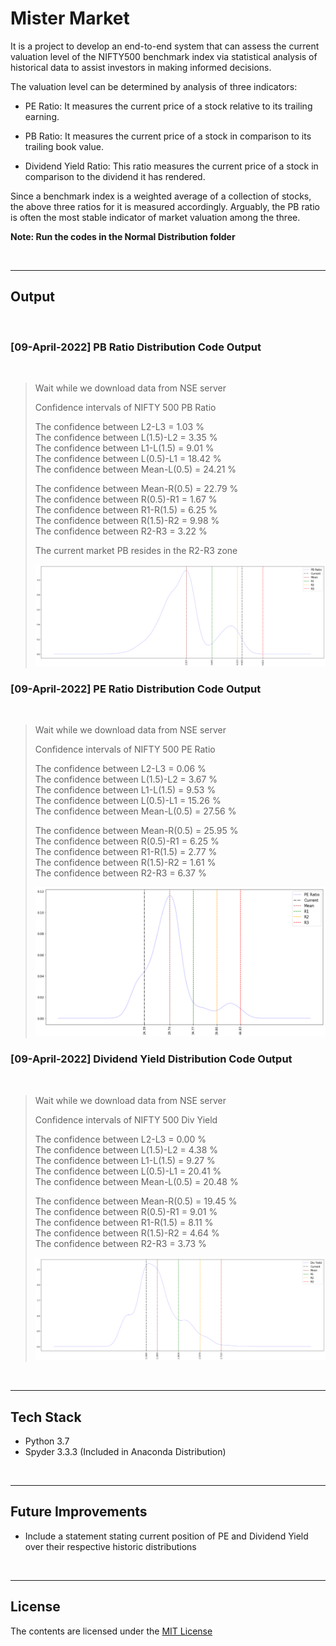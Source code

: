 # Mister Market

It is a project to develop an end-to-end system that can assess the current valuation level of the NIFTY500 benchmark index via statistical analysis of historical data to assist investors in making informed decisions.

The valuation level can be determined by analysis of three indicators:

* PE Ratio: It measures the current price of a stock relative to its trailing earning.

* PB Ratio: It measures the current price of a stock in comparison to its trailing book value.

* Dividend Yield Ratio: This ratio measures the current price of a stock in comparison to the dividend it has rendered.

Since a benchmark index is a weighted average of a collection of stocks, the above three ratios for it is measured accordingly. Arguably, the PB ratio is often the most stable indicator of market valuation among the three.

**Note: Run the codes in the Normal Distribution folder**

<br/>

---

## Output

<br/>

### [09-April-2022] PB Ratio Distribution Code Output

<br/>


> Wait while we download data from NSE server  
>
> Confidence intervals of NIFTY 500 PB Ratio
>
> The confidence between L2-L3 =  1.03 %  
> The confidence between L(1.5)-L2 =  3.35 %  
> The confidence between L1-L(1.5) =  9.01 %  
> The confidence between L(0.5)-L1 =  18.42 %  
> The confidence between Mean-L(0.5) =  24.21 %  
>
> The confidence between Mean-R(0.5) =  22.79 %  
> The confidence between R(0.5)-R1 =  1.67 %  
> The confidence between R1-R(1.5) =  6.25 %  
> The confidence between R(1.5)-R2 =  9.98 %  
> The confidence between R2-R3 =  3.22 %  
>
> The current market PB resides in the R2-R3 zone  
>
> ![plot](./Charts/PB_Ratio_Distribution.png)  
>

### [09-April-2022] PE Ratio Distribution Code Output

<br/>


> Wait while we download data from NSE server  
>
> Confidence intervals of NIFTY 500 PE Ratio
>
> The confidence between L2-L3 =  0.06 %  
> The confidence between L(1.5)-L2 =  3.67 %  
> The confidence between L1-L(1.5) =  9.53 %  
> The confidence between L(0.5)-L1 =  15.26 %  
> The confidence between Mean-L(0.5) =  27.56 %  
>
> The confidence between Mean-R(0.5) =  25.95 %  
> The confidence between R(0.5)-R1 =  6.25 %  
> The confidence between R1-R(1.5) =  2.77 %  
> The confidence between R(1.5)-R2 =  1.61 %  
> The confidence between R2-R3 =  6.37 %  
>
> ![plot](./Charts/PE_Ratio_Distribution.png)  
>


### [09-April-2022] Dividend Yield Distribution Code Output

<br/>


> Wait while we download data from NSE server  
>
> Confidence intervals of NIFTY 500 Div Yield 
>
> The confidence between L2-L3 =  0.00 %  
> The confidence between L(1.5)-L2 =  4.38 %  
> The confidence between L1-L(1.5) =  9.27 %  
> The confidence between L(0.5)-L1 =  20.41 %  
> The confidence between Mean-L(0.5) =  20.48 %  
>
> The confidence between Mean-R(0.5) =  19.45 %  
> The confidence between R(0.5)-R1 =  9.01 %  
> The confidence between R1-R(1.5) =  8.11 %  
> The confidence between R(1.5)-R2 =  4.64 %  
> The confidence between R2-R3 =  3.73 %  
>
> ![plot](./Charts/Div_Yield_Distribution.png)  
>

<br/>

---

## Tech Stack

* Python 3.7
* Spyder 3.3.3 (Included in Anaconda Distribution)

<br/>

---

## Future Improvements

* Include a statement stating current position of PE and Dividend Yield over their respective historic distributions

<br/>

---

## License

The contents are licensed under the [MIT License](https://opensource.org/licenses/MIT)
 

